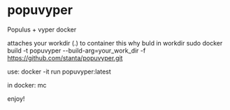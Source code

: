 # popuvyper
Populus + vyper docker

attaches your workdir (.) to container
this why buld in workdir
sudo docker build -t popuvyper --build-arg=your_work_dir -f https://github.com/stanta/popuvyper.git

use:
docker -it run popuvyper:latest 

in docker:
mc

enjoy! 
